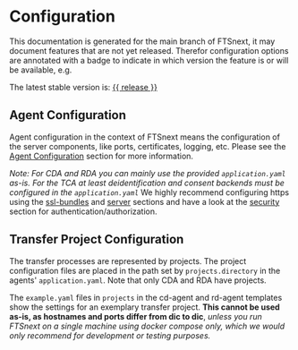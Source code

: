 <script setup lang="ts">
  const release = import.meta.env.VITE_LATEST_RELEASE;
</script>

# Configuration

This documentation is generated for the main branch of FTSnext, it may document features that are
not yet released. Therefor configuration options are annotated with a badge to indicate in which
version the feature is or will be available, e.g. <Badge type="warning" text="Since 5.1" />

The latest stable version
is: [{{ release }}](https://github.com/medizininformatik-initiative/fts-next/releases/latest)

## Agent Configuration

Agent configuration in the context of FTSnext means the configuration of the server components,
like ports, certificates, logging, etc. Please see the [Agent Configuration](../agent) section for
more information.

_Note: For CDA and RDA you can mainly use the provided `application.yaml` as-is. For the TCA at
least deidentification and consent backends must be configured in the `application.yaml`_
We highly recommend configuring https using the [ssl-bundles](../configuration/ssl-bundles) and
[server](../configuration/server) sections and have a look at the
[security](../configuration/security) section for authentication/authorization.

## Transfer Project Configuration

The transfer processes are represented by projects. The project configuration files are placed in
the path set by `projects.directory` in the agents' `application.yaml`. Note that only CDA and RDA
have projects.

The `example.yaml` files in `projects` in the cd-agent and rd-agent templates show the settings for 
an exemplary transfer project.
**This cannot be used as-is, as hostnames and ports differ from dic to dic**,
_unless you run FTSnext on a single machine using docker compose only,
which we would only recommend for development or testing purposes._
